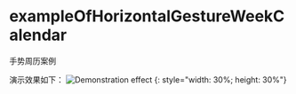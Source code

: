 # exampleOfHorizontalGestureWeekCalendar
手势周历案例

演示效果如下：
![Demonstration effect](./20230713153841.gif) {: style="width: 30%; height: 30%"}
